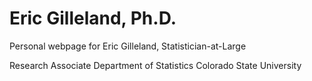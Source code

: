 # Eric Gilleland, Ph.D.
Personal webpage for Eric Gilleland, Statistician-at-Large

Research Associate
Department of Statistics
Colorado State University

